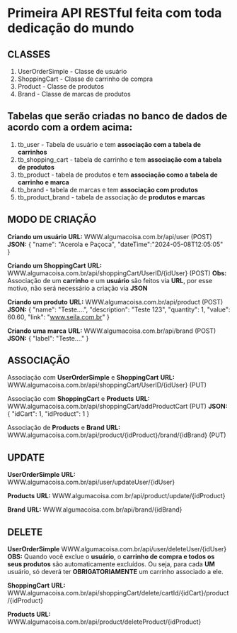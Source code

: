 # Primeira API RESTful feita com toda dedicação do mundo 


## CLASSES
1. UserOrderSimple - Classe de usuário
2. ShoppingCart - Classe de carrinho de compra
3. Product - Classe de produtos
4. Brand - Classe de marcas de produtos

## Tabelas que serão criadas no **banco de dados** de acordo com a ordem acima:
1. tb_user - Tabela de usuário e tem **associação com a tabela de carrinhos**
2. tb_shopping_cart - tabela de carrinho e tem **associação com a tabela de produtos**
3. tb_product - tabela de produtos e tem **associação como a tabela de carrinho e marca**
4. tb_brand - tabela de marcas e tem **associação com produtos**
5. tb_product_brand - tabela de associação de **produtos e marcas**

## MODO DE CRIAÇÃO

**Criando um usuário**
**URL:**
WWW.algumacoisa.com.br/api/user (POST)
**JSON:**
{
    "name": "Acerola e Paçoca",
    "dateTime":"2024-05-08T12:05:05"    
}

**Criando um ShoppingCart**
**URL:**
WWW.algumacoisa.com.br/api/shoppingCart/UserID/{idUser} (POST)
**Obs:** Associação de um **carrinho** e um **usuário** são feitos via **URL**, por esse motivo, não será necessário a criação via **JSON**

**Criando um produto**
**URL:**
WWW.algumacoisa.com.br/api/product (POST)
**JSON:**
{
    "name": "Teste....", 
    "description": "Teste 123",
    "quantity": 1,
    "value": 60.60,
    "link": "www.seila.com.br" 
}

**Criando uma marca**
**URL:**
WWW.algumacoisa.com.br/api/brand (POST)
**JSON:**
{
    "label": "Teste...."
}

## ASSOCIAÇÃO

Associação com **UserOrderSimple** e **ShoppingCart**
**URL:**
WWW.algumacoisa.com.br/api/shoppingCart/UserID/{idUser} (PUT)

Associação com **ShoppingCart** e **Products**
**URL:**
WWW.algumacoisa.com.br/api/shoppingCart/addProductCart (PUT)
**JSON:**
{
    "idCart": 1,
    "idProduct": 1
}

Associação de **Products** e **Brand**
**URL:**
WWW.algumacoisa.com.br/api/product/{idProduct}/brand/{idBrand} (PUT)

## UPDATE

**UserOrderSimple**
**URL:**
WWW.algumacoisa.com.br/api/user/updateUser/{idUser}

**Products**
**URL:**
WWW.algumacoisa.com.br/api/product/update/{idProduct}

**Brand**
**URL:**
WWW.algumacoisa.com.br/api/brand/{idBrand}

## DELETE

**UserOrderSimple**
WWW.algumacoisa.com.br/api/user/deleteUser/{idUser}
**OBS:** Quando você exclue o **usuário**, o **carrinho de compra e todos os seus produtos** são automaticamente excluídos. Ou seja, para cada **UM** usuário, só deverá ter **OBRIGATORIAMENTE** um carrinho associado a ele.

**ShoppingCart**
**URL:**
WWW.algumacoisa.com.br/api/shoppingCart/delete/cartId/{idCart}/product/{idProduct}

**Products**
**URL:**
WWW.algumacoisa.com.br/api/product/deleteProduct/{idProduct}
